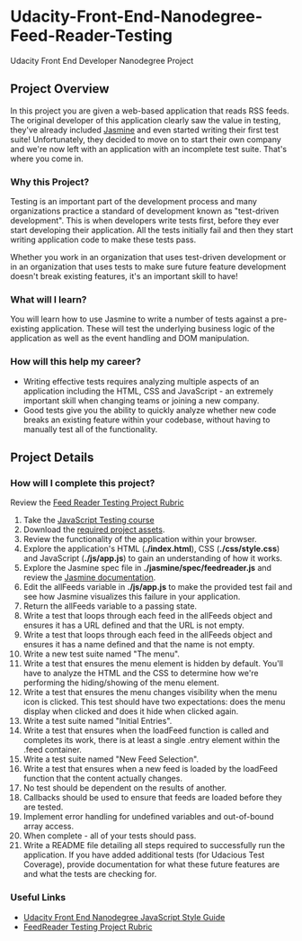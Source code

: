 # Udacity-Front-End-Nanodegree-Feed-Reader-Testing
Udacity Front End Developer Nanodegree Project

## Project Overview
In this project you are given a web-based application that reads RSS feeds. The original developer of this application clearly saw the value in testing, they've already included [Jasmine](http://jasmine.github.io/) and even started writing their first test suite! Unfortunately, they decided to move on to start their own company and we're now left with an application with an incomplete test suite. That's where you come in.

### Why this Project?
Testing is an important part of the development process and many organizations practice a standard of development known as "test-driven development". This is when developers write tests first, before they ever start developing their application. All the tests initially fail and then they start writing application code to make these tests pass.

Whether you work in an organization that uses test-driven development or in an organization that uses tests to make sure future feature development doesn't break existing features, it's an important skill to have!

### What will I learn?
You will learn how to use Jasmine to write a number of tests against a pre-existing application. These will test the underlying business logic of the application as well as the event handling and DOM manipulation.

### How will this help my career?
* Writing effective tests requires analyzing multiple aspects of an application including the HTML, CSS and JavaScript - an extremely important skill when changing teams or joining a new company.
* Good tests give you the ability to quickly analyze whether new code breaks an existing feature within your codebase, without having to manually test all of the functionality.


## Project Details
### How will I complete this project?
Review the [Feed Reader Testing Project Rubric](https://review.udacity.com/#!/projects/3442558598/rubric)

1. Take the [JavaScript Testing course](https://www.udacity.com/course/ud549)
2. Download the [required project assets](http://github.com/udacity/frontend-nanodegree-feedreader).
3. Review the functionality of the application within your browser.
4. Explore the application's HTML (**./index.html**), CSS (**./css/style.css**) and JavaScript (**./js/app.js**) to gain an understanding of how it works.
5. Explore the Jasmine spec file in **./jasmine/spec/feedreader.js** and review the [Jasmine documentation](http://jasmine.github.io/).
6. Edit the allFeeds variable in **./js/app.js** to make the provided test fail and see how Jasmine visualizes this failure in your application.
7. Return the allFeeds variable to a passing state.
8. Write a test that loops through each feed in the allFeeds object and ensures it has a URL defined and that the URL is not empty.
9. Write a test that loops through each feed in the allFeeds object and ensures it has a name defined and that the name is not empty.
10. Write a new test suite named "The menu".
11. Write a test that ensures the menu element is hidden by default. You'll have to analyze the HTML and the CSS to determine how we're performing the hiding/showing of the menu element.
12. Write a test that ensures the menu changes visibility when the menu icon is clicked. This test should have two expectations: does the menu display when clicked and does it hide when clicked again.
13. Write a test suite named "Initial Entries".
14. Write a test that ensures when the loadFeed function is called and completes its work, there is at least a single .entry element within the .feed container.
15. Write a test suite named "New Feed Selection".
16. Write a test that ensures when a new feed is loaded by the loadFeed function that the content actually changes.
17. No test should be dependent on the results of another.
18. Callbacks should be used to ensure that feeds are loaded before they are tested.
19. Implement error handling for undefined variables and out-of-bound array access.
20. When complete - all of your tests should pass.
21. Write a README file detailing all steps required to successfully run the application. If you have added additional tests (for Udacious Test Coverage), provide documentation for what these future features are and what the tests are checking for.

### Useful Links
* [Udacity Front End Nanodegree JavaScript Style Guide](http://udacity.github.io/frontend-nanodegree-styleguide/javascript.html)
* [FeedReader Testing Project Rubric](https://review.udacity.com/#!/rubrics/18/view)
